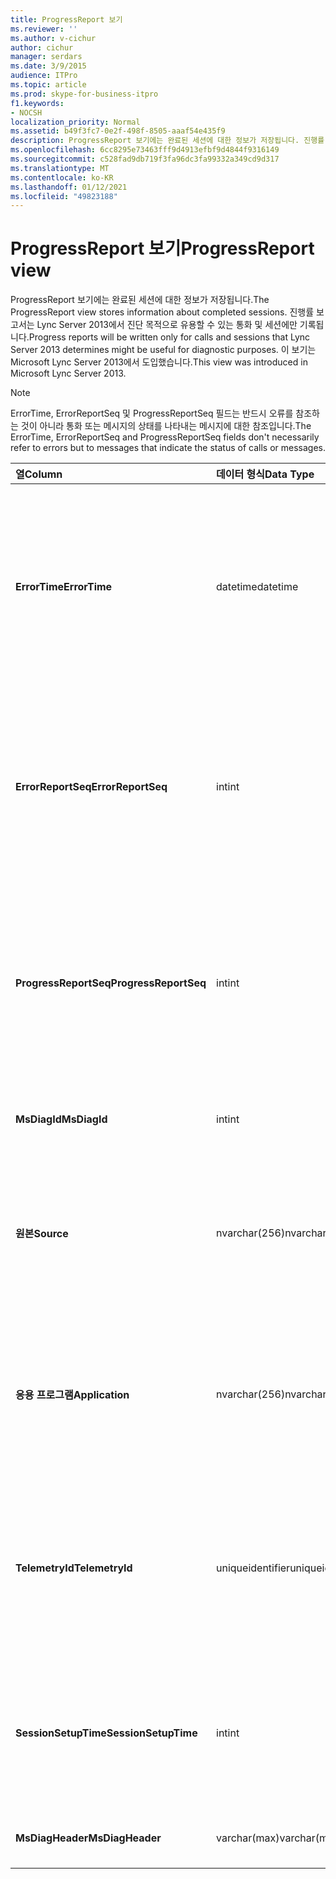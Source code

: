 ```yaml
---
title: ProgressReport 보기
ms.reviewer: ''
ms.author: v-cichur
author: cichur
manager: serdars
ms.date: 3/9/2015
audience: ITPro
ms.topic: article
ms.prod: skype-for-business-itpro
f1.keywords:
- NOCSH
localization_priority: Normal
ms.assetid: b49f3fc7-0e2f-498f-8505-aaaf54e435f9
description: ProgressReport 보기에는 완료된 세션에 대한 정보가 저장됩니다. 진행률 보고서는 Lync Server 2013에서 진단 목적으로 유용할 수 있는 통화 및 세션에만 기록됩니다. 이 보기는 Microsoft Lync Server 2013에서 도입했습니다.
ms.openlocfilehash: 6cc8295e73463fff9d4913efbf9d4844f9316149
ms.sourcegitcommit: c528fad9db719f3fa96dc3fa99332a349cd9d317
ms.translationtype: MT
ms.contentlocale: ko-KR
ms.lasthandoff: 01/12/2021
ms.locfileid: "49823188"
---
```

# <a name="progressreport-view"></a><span data-ttu-id="1111f-105">ProgressReport 보기</span><span class="sxs-lookup"><span data-stu-id="1111f-105">ProgressReport view</span></span>
 
<span data-ttu-id="1111f-106">ProgressReport 보기에는 완료된 세션에 대한 정보가 저장됩니다.</span><span class="sxs-lookup"><span data-stu-id="1111f-106">The ProgressReport view stores information about completed sessions.</span></span> <span data-ttu-id="1111f-107">진행률 보고서는 Lync Server 2013에서 진단 목적으로 유용할 수 있는 통화 및 세션에만 기록됩니다.</span><span class="sxs-lookup"><span data-stu-id="1111f-107">Progress reports will be written only for calls and sessions that Lync Server 2013 determines might be useful for diagnostic purposes.</span></span> <span data-ttu-id="1111f-108">이 보기는 Microsoft Lync Server 2013에서 도입했습니다.</span><span class="sxs-lookup"><span data-stu-id="1111f-108">This view was introduced in Microsoft Lync Server 2013.</span></span>
  
> [!NOTE]
> <span data-ttu-id="1111f-109">ErrorTime, ErrorReportSeq 및 ProgressReportSeq 필드는 반드시 오류를 참조하는 것이 아니라 통화 또는 메시지의 상태를 나타내는 메시지에 대한 참조입니다.</span><span class="sxs-lookup"><span data-stu-id="1111f-109">The ErrorTime, ErrorReportSeq and ProgressReportSeq fields don't necessarily refer to errors but to messages that indicate the status of calls or messages.</span></span> 
  
|<span data-ttu-id="1111f-110">**열**</span><span class="sxs-lookup"><span data-stu-id="1111f-110">**Column**</span></span>|<span data-ttu-id="1111f-111">**데이터 형식**</span><span class="sxs-lookup"><span data-stu-id="1111f-111">**Data Type**</span></span>|<span data-ttu-id="1111f-112">**세부 정보**</span><span class="sxs-lookup"><span data-stu-id="1111f-112">**Details**</span></span>|
|:-----|:-----|:-----|
|<span data-ttu-id="1111f-113">**ErrorTime**</span><span class="sxs-lookup"><span data-stu-id="1111f-113">**ErrorTime**</span></span> <br/> |<span data-ttu-id="1111f-114">datetime</span><span class="sxs-lookup"><span data-stu-id="1111f-114">datetime</span></span>  <br/> |<span data-ttu-id="1111f-p103">오류가 발생한 시간입니다. ErrorReportSeq와 함께 오류를 고유하게 식별하기 위해 사용됩니다.</span><span class="sxs-lookup"><span data-stu-id="1111f-p103">Time of error occurred. Used in conjunction with ErrorReportSeq to uniquely identify an error.</span></span>  <br/> |
|<span data-ttu-id="1111f-117">**ErrorReportSeq**</span><span class="sxs-lookup"><span data-stu-id="1111f-117">**ErrorReportSeq**</span></span> <br/> |<span data-ttu-id="1111f-118">int</span><span class="sxs-lookup"><span data-stu-id="1111f-118">int</span></span>  <br/> |<span data-ttu-id="1111f-p104">오류를 식별하기 위한 ID 번호입니다. ErrorTime과 함께 오류를 고유하게 식별하기 위해 사용됩니다.</span><span class="sxs-lookup"><span data-stu-id="1111f-p104">ID number to identify the error. Used in conjunction with ErrorTime to uniquely identify an error.</span></span>  <br/> |
|<span data-ttu-id="1111f-121">**ProgressReportSeq**</span><span class="sxs-lookup"><span data-stu-id="1111f-121">**ProgressReportSeq**</span></span> <br/> |<span data-ttu-id="1111f-122">int</span><span class="sxs-lookup"><span data-stu-id="1111f-122">int</span></span>  <br/> |<span data-ttu-id="1111f-123">진행률 보고서를 식별하는 ID입니다.</span><span class="sxs-lookup"><span data-stu-id="1111f-123">ID to identify the progress report.</span></span> <span data-ttu-id="1111f-124">동일한 오류 보고서의 진행률 보고서를 구분하는 데 사용됩니다.</span><span class="sxs-lookup"><span data-stu-id="1111f-124">Used to distinguish progress reports of the same error report.</span></span>  <br/> |
|<span data-ttu-id="1111f-125">**MsDiagId**</span><span class="sxs-lookup"><span data-stu-id="1111f-125">**MsDiagId**</span></span> <br/> |<span data-ttu-id="1111f-126">int</span><span class="sxs-lookup"><span data-stu-id="1111f-126">int</span></span>  <br/> |<span data-ttu-id="1111f-127">오류 보고서의 진단 ID입니다.</span><span class="sxs-lookup"><span data-stu-id="1111f-127">Diagnostic ID for the error report.</span></span>  <br/> |
|<span data-ttu-id="1111f-128">**원본**</span><span class="sxs-lookup"><span data-stu-id="1111f-128">**Source**</span></span> <br/> |<span data-ttu-id="1111f-129">nvarchar(256)</span><span class="sxs-lookup"><span data-stu-id="1111f-129">nvarchar(256)</span></span>  <br/> |<span data-ttu-id="1111f-130">오류를 유발한 서버 이름입니다(보고서가 서버 구성 요소에서 전송된 경우).</span><span class="sxs-lookup"><span data-stu-id="1111f-130">Name of server that originated the error (if report was sent from a server component).</span></span>  <br/> |
|<span data-ttu-id="1111f-131">**응용 프로그램**</span><span class="sxs-lookup"><span data-stu-id="1111f-131">**Application**</span></span> <br/> |<span data-ttu-id="1111f-132">nvarchar(256)</span><span class="sxs-lookup"><span data-stu-id="1111f-132">nvarchar(256)</span></span>  <br/> |<span data-ttu-id="1111f-133">오류를 유발한 응용 프로그램 이름입니다(보고서가 서버 구성 요소에서 전송된 경우).</span><span class="sxs-lookup"><span data-stu-id="1111f-133">Name of application that originated the error (if report was sent from a server component).</span></span>  <br/> |
|<span data-ttu-id="1111f-134">**TelemetryId**</span><span class="sxs-lookup"><span data-stu-id="1111f-134">**TelemetryId**</span></span> <br/> |<span data-ttu-id="1111f-135">uniqueidentifier</span><span class="sxs-lookup"><span data-stu-id="1111f-135">uniqueidentifier</span></span>  <br/> |<span data-ttu-id="1111f-136">회의에 포함된 서로 다른 구성 요소의 참가 시간 정보와 연결된 고유 ID입니다.</span><span class="sxs-lookup"><span data-stu-id="1111f-136">Unique identifier correlating join time information for the different components involved in a conference.</span></span>  <br/> |
|<span data-ttu-id="1111f-137">**SessionSetupTime**</span><span class="sxs-lookup"><span data-stu-id="1111f-137">**SessionSetupTime**</span></span> <br/> |<span data-ttu-id="1111f-138">int</span><span class="sxs-lookup"><span data-stu-id="1111f-138">int</span></span>  <br/> |<span data-ttu-id="1111f-139">회의에 참가하는 특정 구성 요소에 필요한 시간(밀리초)입니다.</span><span class="sxs-lookup"><span data-stu-id="1111f-139">Time (in milliseconds) required for a specific component to join a conference.</span></span>  <br/> |
|<span data-ttu-id="1111f-140">**MsDiagHeader**</span><span class="sxs-lookup"><span data-stu-id="1111f-140">**MsDiagHeader**</span></span> <br/> |<span data-ttu-id="1111f-141">varchar(max)</span><span class="sxs-lookup"><span data-stu-id="1111f-141">varchar(max)</span></span>  <br/> |<span data-ttu-id="1111f-142">추가 오류 정보입니다.</span><span class="sxs-lookup"><span data-stu-id="1111f-142">Additional error information.</span></span>  <br/> |
   

